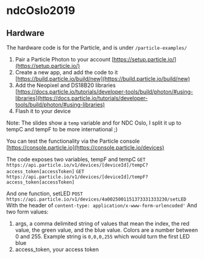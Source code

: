 # ndcOslo2019

## Hardware
The hardware code is for the Particle, and is under `/particle-examples/` 
1. Pair a Particle Photon to your account [https://setup.particle.io/](https://setup.particle.io/)
1. Create a new app, and add the code to it [https://build.particle.io/build/new](https://build.particle.io/build/new)
1. Add the Neopixel and DS18B20 libraries [https://docs.particle.io/tutorials/developer-tools/build/photon/#using-libraries](https://docs.particle.io/tutorials/developer-tools/build/photon/#using-libraries)
1. Flash it to your device

Note: The slides show a `temp` variable and for NDC Oslo, I split it up to tempC and tempF to be more international ;)

You can test the functionality via the Particle console [https://console.particle.io](https://console.particle.io/devices)

The code exposes two variables, tempF and tempC
`GET https://api.particle.io/v1/devices/[deviceId]/tempC?access_token[accessToken]`
`GET https://api.particle.io/v1/devices/[deviceId]/tempF?access_token[accessToken]`

And one function, setLED
`POST  https://api.particle.io/v1/devices/4a0025001151373331333230/setLED`
With the header of `content-type: application/x-www-form-urlencoded'`
And two form values:
1. args, a comma delimited string of values that mean the index, the red value, the green value, and the blue value. Colors are a number between 0 and 255. Example string is `0,0,0,255` which would turn the first LED blue
1. access_token, your access token